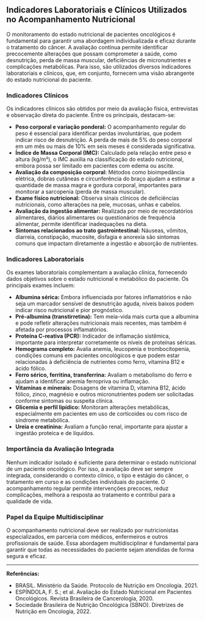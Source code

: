 
## Indicadores Laboratoriais e Clínicos Utilizados no Acompanhamento Nutricional

O monitoramento do estado nutricional de pacientes oncológicos é fundamental para garantir uma abordagem individualizada e eficaz durante o tratamento do câncer. A avaliação contínua permite identificar precocemente alterações que possam comprometer a saúde, como desnutrição, perda de massa muscular, deficiências de micronutrientes e complicações metabólicas. Para isso, são utilizados diversos indicadores laboratoriais e clínicos, que, em conjunto, fornecem uma visão abrangente do estado nutricional do paciente.

### Indicadores Clínicos

Os indicadores clínicos são obtidos por meio da avaliação física, entrevistas e observação direta do paciente. Entre os principais, destacam-se:

- **Peso corporal e variação ponderal:** O acompanhamento regular do peso é essencial para identificar perdas involuntárias, que podem indicar risco de desnutrição. A perda de mais de 5% do peso corporal em um mês ou mais de 10% em seis meses é considerada significativa.
- **Índice de Massa Corporal (IMC):** Calculado pela relação entre peso e altura (kg/m²), o IMC auxilia na classificação do estado nutricional, embora possa ser limitado em pacientes com edema ou ascite.
- **Avaliação da composição corporal:** Métodos como bioimpedância elétrica, dobras cutâneas e circunferência do braço ajudam a estimar a quantidade de massa magra e gordura corporal, importantes para monitorar a sarcopenia (perda de massa muscular).
- **Exame físico nutricional:** Observa sinais clínicos de deficiências nutricionais, como alterações na pele, mucosas, unhas e cabelos.
- **Avaliação da ingestão alimentar:** Realizada por meio de recordatórios alimentares, diários alimentares ou questionários de frequência alimentar, permite identificar inadequações na dieta.
- **Sintomas relacionados ao trato gastrointestinal:** Náuseas, vômitos, diarreia, constipação, mucosite, disfagia e anorexia são sintomas comuns que impactam diretamente a ingestão e absorção de nutrientes.

### Indicadores Laboratoriais

Os exames laboratoriais complementam a avaliação clínica, fornecendo dados objetivos sobre o estado nutricional e metabólico do paciente. Os principais exames incluem:

- **Albumina sérica:** Embora influenciada por fatores inflamatórios e não seja um marcador sensível de desnutrição aguda, níveis baixos podem indicar risco nutricional e pior prognóstico.
- **Pré-albumina (transtirretina):** Tem meia-vida mais curta que a albumina e pode refletir alterações nutricionais mais recentes, mas também é afetada por processos inflamatórios.
- **Proteína C-reativa (PCR):** Indicador de inflamação sistêmica, importante para interpretar corretamente os níveis de proteínas séricas.
- **Hemograma completo:** Avalia anemia, leucopenia e trombocitopenia, condições comuns em pacientes oncológicos e que podem estar relacionadas à deficiência de nutrientes como ferro, vitamina B12 e ácido fólico.
- **Ferro sérico, ferritina, transferrina:** Avaliam o metabolismo do ferro e ajudam a identificar anemia ferropriva ou inflamação.
- **Vitaminas e minerais:** Dosagens de vitamina D, vitamina B12, ácido fólico, zinco, magnésio e outros micronutrientes podem ser solicitadas conforme sintomas ou suspeita clínica.
- **Glicemia e perfil lipídico:** Monitoram alterações metabólicas, especialmente em pacientes em uso de corticoides ou com risco de síndrome metabólica.
- **Ureia e creatinina:** Avaliam a função renal, importante para ajustar a ingestão proteica e de líquidos.

### Importância da Avaliação Integrada

Nenhum indicador isolado é suficiente para determinar o estado nutricional de um paciente oncológico. Por isso, a avaliação deve ser sempre integrada, considerando o contexto clínico, o tipo e estágio do câncer, o tratamento em curso e as condições individuais do paciente. O acompanhamento regular permite intervenções precoces, reduz complicações, melhora a resposta ao tratamento e contribui para a qualidade de vida.

### Papel da Equipe Multidisciplinar

O acompanhamento nutricional deve ser realizado por nutricionistas especializados, em parceria com médicos, enfermeiros e outros profissionais de saúde. Essa abordagem multidisciplinar é fundamental para garantir que todas as necessidades do paciente sejam atendidas de forma segura e eficaz.

---

**Referências:**

- BRASIL. Ministério da Saúde. Protocolo de Nutrição em Oncologia. 2021.
- ESPÍNDOLA, F. S.; et al. Avaliação do Estado Nutricional em Pacientes Oncológicos. Revista Brasileira de Cancerologia, 2020.
- Sociedade Brasileira de Nutrição Oncológica (SBNO). Diretrizes de Nutrição em Oncologia, 2022.
```
